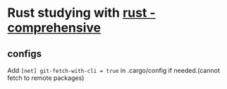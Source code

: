 # Rust studying with [rust - comprehensive](https://google.github.io/comprehensive-rust/)

## configs
Add `[net] git-fetch-with-cli = true` in .cargo/config if needed.(cannot fetch to remote packages)
